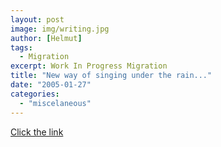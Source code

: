 ```yaml
---
layout: post
image: img/writing.jpg
author: [Helmut]
tags:
  - Migration
excerpt: Work In Progress Migration
title: "New way of singing under the rain..."
date: "2005-01-27"
categories: 
  - "miscelaneous"
---
```


[Click the link](http://ramilob.nobilid.com/golfgti.mov)
